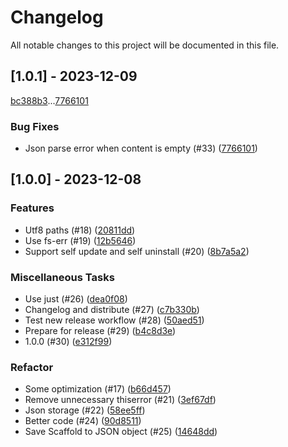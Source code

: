 # Changelog

All notable changes to this project will be documented in this file.

## [1.0.1] - 2023-12-09

[bc388b3](bc388b3b1ec1ed60a7597237343c37ff3f57e59c)...[7766101](776610166f2d05333dcd28428e2f6a1e037f2b3e)

### Bug Fixes

- Json parse error when content is empty (#33) ([7766101](776610166f2d05333dcd28428e2f6a1e037f2b3e))

## [1.0.0] - 2023-12-08

### Features

- Utf8 paths (#18) ([20811dd](20811dd8ee805057d752e75e9bb4b65ff2dfd016))
- Use fs-err (#19) ([12b5646](12b564642716c931bf008fa71703a438765a20fd))
- Support self update and self uninstall (#20) ([8b7a5a2](8b7a5a25bcc7c622552cdcfe6fa8bf23e0820b07))

### Miscellaneous Tasks

- Use just (#26) ([dea0f08](dea0f08081ce3328247293b9b9b0e3f494f517ce))
- Changelog and distribute (#27) ([c7b330b](c7b330b9582077f4d57a904ac60aff5ba2708de2))
- Test new release workflow (#28) ([50aed51](50aed5127e7d11371bf89f567690276da1a0e118))
- Prepare for release (#29) ([b4c8d3e](b4c8d3e34e17fbd98ca386e12d0d430cbde7cd11))
- 1.0.0 (#30) ([e312f99](e312f99610a38b56254e711c02ce30d1aaa4ecbf))

### Refactor

- Some optimization (#17) ([b66d457](b66d457e1ec43ab28be6f5349823ad8bd3df8117))
- Remove unnecessary thiserror (#21) ([3ef67df](3ef67df8d0801acb366586a99fefcba3222c76da))
- Json storage (#22) ([58ee5ff](58ee5ffd980e1f8d20baceacfce5bde83a7a87f2))
- Better code (#24) ([90d8511](90d8511a6ee8d8a1cf41e1e24a21bb76876c0e5e))
- Save Scaffold to JSON object (#25) ([14648dd](14648dd5426bc6a2ec1cb3dc5d63b9070166db42))

<!-- generated by git-cliff -->
